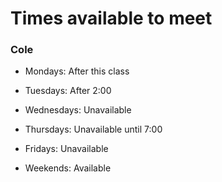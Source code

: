# Times available to meet

### Cole

* Mondays: After this class

* Tuesdays: After 2:00

* Wednesdays: Unavailable

* Thursdays: Unavailable until 7:00

* Fridays: Unavailable

* Weekends: Available
